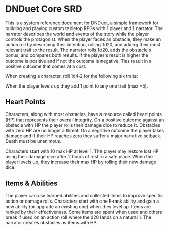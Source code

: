 # DNDuet Core SRD
This is a system reference document for DNDuet, a simple framework for building and playing custom tabletop RPGs with 1 player and 1 narrator. The narrator describes the world and events of the story while the player controls the protagonist. When the player faces an obstacle, they make an action roll by describing their intention, rolling 1d20, and adding their most relevant trait to the result. The narrator rolls 1d20, adds the obstacle's bonus, and compares both results. If the player's result is higher the outcome is positive and if not the outcome is negative. Ties result in a positive outcome that comes at a cost.

When creating a character, roll 1d4‐2 for the following six traits:

When the player levels up they add 1 point to any one trait (max +5).

## Heart Points
Characters, along with most obstacles, have a resource called heart points (HP) that represents their overall integrity. On a positive outcome against an obstacle with HP the player rolls their damage dice to reduce it. Obstacles with zero HP are no longer a threat. On a negative outcome the player takes damage and if their HP reaches zero they suffer a major narrative setback. Death must be unanimous.

Characters start with 10 max HP at level 1. The player may restore lost HP using their damage dice after 2 hours of rest in a safe place. When the player levels up, they increase their max HP by rolling their new damage dice.

## Items & Abilities
The player can use learned abilities and collected items to improve specific action or damage rolls. Characters start with one F‐rank ability and gain a new ability (or upgrade an existing one) when they level up. Items are ranked by their effectiveness. Some items are spent when used and others break if used on an action roll where the d20 lands on a natural 1. The narrator creates obstacles as items with HP.
